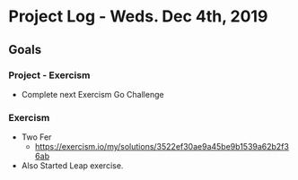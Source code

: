 # Project Log - Weds. Dec 4th, 2019
## Goals
### Project - Exercism
* Complete next Exercism Go Challenge

### Exercism
* Two Fer
  * https://exercism.io/my/solutions/3522ef30ae9a45be9b1539a62b2f36ab
* Also Started Leap exercise.
